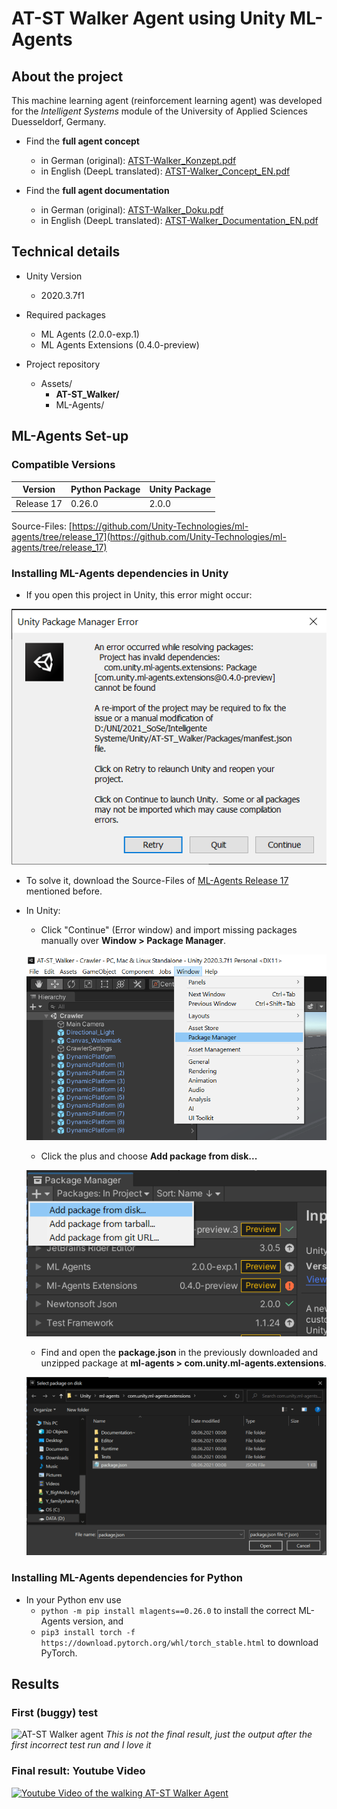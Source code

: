 # AT-ST Walker Agent using Unity ML-Agents
## About the project
This machine learning agent (reinforcement learning agent) was developed for the *Intelligent Systems* module of the University of Applied Sciences Duesseldorf, Germany.
- Find the **full agent concept**
  - in German (original): <a target="_blank" href="https://www.juliancatnip.de/documents/at-st_walker/ATST-Walker_Konzept.pdf" title="ML Agent Concept in German">ATST-Walker_Konzept.pdf</a>
  - in English (DeepL translated): <a target="_blank" href="https://www.juliancatnip.de/documents/at-st_walker/ATST-Walker_Concept_EN.pdf" title="ML Agent Concept in English">ATST-Walker_Concept_EN.pdf</a>

- Find the **full agent documentation**
  - in German (original): <a target="_blank" href="https://www.juliancatnip.de/documents/at-st_walker/ATST-Walker_Doku.pdf" title="ML Agent Documentation in German">ATST-Walker_Doku.pdf</a>
  - in English (DeepL translated): <a target="_blank" href="https://www.juliancatnip.de/documents/at-st_walker/ATST-Walker_Documentation_EN.pdf" title="ML Agent Documentation in English">ATST-Walker_Documentation_EN.pdf</a>
## Technical details
- Unity Version
  - 2020.3.7f1

- Required packages
  - ML Agents (2.0.0-exp.1)
  - ML Agents Extensions (0.4.0-preview)

- Project repository
  - Assets/
    - **AT-ST_Walker/**
    - ML-Agents/

## ML-Agents Set-up
### Compatible Versions

| Version | Python Package | Unity Package |
| ------ | ------ | ------ |
| Release 17 | 0.26.0 | 2.0.0 |

Source-Files: [https://github.com/Unity-Technologies/ml-agents/tree/release_17](https://github.com/Unity-Technologies/ml-agents/tree/release_17)

### Installing ML-Agents dependencies in Unity

- If you open this project in Unity, this error might occur:

![Unity Error](/readme_src/unity-error.png)

- To solve it, download the Source-Files of [ML-Agents Release 17](https://github.com/Unity-Technologies/ml-agents/tree/release_17) mentioned before.
- In Unity: 
    - Click "Continue" (Error window) and import missing packages manually over **Window > Package Manager**.
    
    ![Package Manager 1](/readme_src/unity-package-manager-1.png)

    - Click the plus and choose **Add package from disk...**

    ![Package Manager 2](/readme_src/unity-package-manager-2.png)

    - Find and open the **package.json** in the previously downloaded and unzipped package at **ml-agents > com.unity.ml-agents.extensions**.

    ![Package Manager 3](/readme_src/unity-package-manager-3.png)

### Installing ML-Agents dependencies for Python

- In your Python env use 
    - `python -m pip install mlagents==0.26.0` to install the correct ML-Agents version, and 
    - `pip3 install torch -f https://download.pytorch.org/whl/torch_stable.html` to download PyTorch.

## Results
### First (buggy) test
![AT-ST Walker agent](https://www.juliancatnip.de/images/at-st_walker/04.gif)
*This is not the final result, just the output after the first incorrect test run and I love it*
### Final result: Youtube Video
[![Youtube Video of the walking AT-ST Walker Agent](https://img.youtube.com/vi/JQzt69A6v3s/0.jpg)](https://www.youtube.com/watch?v=JQzt69A6v3s)
